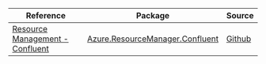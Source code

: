 | Reference | Package | Source |
|---|---|---|
|[Resource Management - Confluent](resourcemanager.confluent-readme.md)|[Azure.ResourceManager.Confluent](https://www.nuget.org/packages/Azure.ResourceManager.Confluent)|[Github](https://github.com/Azure/azure-sdk-for-net/blob/main/sdk/confluent/Azure.ResourceManager.Confluent)|
